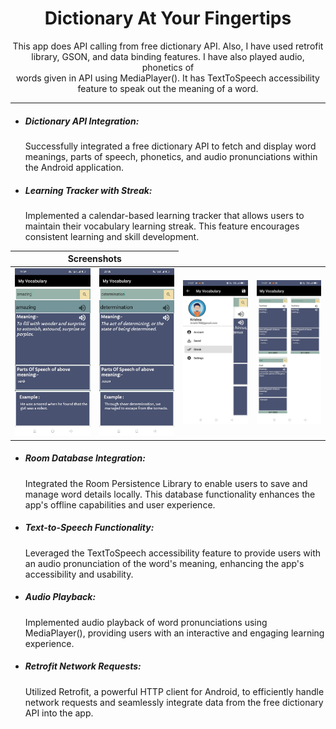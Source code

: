 #           <h1 align="center"> Dictionary At Your Fingertips</h1>
<p align="center">This app does API calling from free dictionary API. Also, I have used retrofit <br>
library, GSON, and data binding features. I have also played audio, phonetics of<br>
words given in API using MediaPlayer(). It has TextToSpeech accessibility <br>
feature to speak out the meaning of a word.<br></p>
<hr size="5" noshade="">

<ul>
        <li><h5>Dictionary API Integration:</h5>Successfully integrated a free dictionary API to fetch and display word meanings, parts of speech, phonetics, and audio pronunciations within the Android application.</li>
        <li><h5>Learning Tracker with Streak:</h5>Implemented a calendar-based learning tracker that allows users to maintain their vocabulary learning streak. This feature encourages consistent learning and skill development.</li>
</ul>
<table align="center">
    <thead>
        <tr>
          <th colspan="2"><b>Screenshots</b></th>
        </tr>
    </thead>
    <tbody >
        <tr>
            <td><img src="imageOne.jpeg" width="200" ></td>
            <td><img src="imageTwo.jpeg" width="200"></td>
            <td><img src="WhatsApp Image 2023-07-10 at 11.28.29 (1).jpeg" width=200"></td>
            <td><img src="WhatsApp Image 2023-07-10 at 11.28.29 (2).jpeg" width=200"></td>
        </tr>
    </tbody>
</table>
<ul>
        <li><h5>Room Database Integration:</h5>Integrated the Room Persistence Library to enable users to save and manage word details locally. This database functionality enhances the app's offline capabilities and user experience.</li>
        <li><h5>Text-to-Speech Functionality:</h5>Leveraged the TextToSpeech accessibility feature to provide users with an audio pronunciation of the word's meaning, enhancing the app's accessibility and usability.</li>
        <li><h5>Audio Playback:</h5>Implemented audio playback of word pronunciations using MediaPlayer(), providing users with an interactive and engaging learning experience.</li>
        <li><h5>Retrofit Network Requests:</h5>Utilized Retrofit, a powerful HTTP client for Android, to efficiently handle network requests and seamlessly integrate data from the free dictionary API into the app.</li>
</ul>
    
